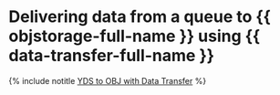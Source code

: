 # Delivering data from a queue to {{ objstorage-full-name }} using {{ data-transfer-full-name }}

{% include notitle [YDS to OBJ with Data Transfer](../../_tutorials/dataplatform/yds-obj-migration.md) %}
